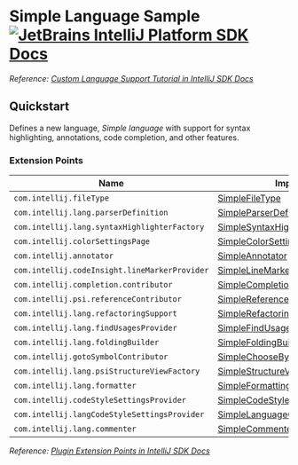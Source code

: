 # Simple Language Sample [![JetBrains IntelliJ Platform SDK Docs](https://jb.gg/badges/docs.svg)][docs]
*Reference: [Custom Language Support Tutorial in IntelliJ SDK Docs][docs:custom_language_support_tutorial]*

## Quickstart

Defines a new language, _Simple language_ with support for syntax highlighting, annotations, code completion, and other features.

### Extension Points

| Name                                          | Implementation                                                                          | Extension Point Class                                                      |
| --------------------------------------------- | --------------------------------------------------------------------------------------- | -------------------------------------------------------------------------- |
| `com.intellij.fileType`                       | [SimpleFileType][file:SimpleFileType]                                                   | [LanguageFileType][sdk:LanguageFileType]                                   |
| `com.intellij.lang.parserDefinition`          | [SimpleParserDefinition][file:SimpleParserDefinition]                                   | [ParserDefinition][sdk:ParserDefinition]                                   |
| `com.intellij.lang.syntaxHighlighterFactory`  | [SimpleSyntaxHighlighterFactory][file:SimpleSyntaxHighlighterFactory]                   | [SyntaxHighlighterFactory][sdk:SyntaxHighlighterFactory]                   |
| `com.intellij.colorSettingsPage`              | [SimpleColorSettingsPage][file:SimpleColorSettingsPage]                                 | [ColorSettingsPage][sdk:ColorSettingsPage]                                 |
| `com.intellij.annotator`                      | [SimpleAnnotator][file:SimpleAnnotator]                                                 | [Annotator][sdk:Annotator]                                                 |
| `com.intellij.codeInsight.lineMarkerProvider` | [SimpleLineMarkerProvider][file:SimpleLineMarkerProvider]                               | [RelatedItemLineMarkerProvider][sdk:RelatedItemLineMarkerProvider]         |
| `com.intellij.completion.contributor`         | [SimpleCompletionContributor][file:SimpleCompletionContributor]                         | [CompletionContributor][sdk:CompletionContributor]                         |
| `com.intellij.psi.referenceContributor`       | [SimpleReferenceContributor][file:SimpleReferenceContributor]                           | [PsiReferenceContributor][sdk:PsiReferenceContributor]                     |
| `com.intellij.lang.refactoringSupport`        | [SimpleRefactoringSupportProvider][file:SimpleRefactoringSupportProvider]               | [RefactoringSupportProvider][sdk:RefactoringSupportProvider]               |
| `com.intellij.lang.findUsagesProvider`        | [SimpleFindUsagesProvider][file:SimpleFindUsagesProvider]                               | [FindUsagesProvider][sdk:FindUsagesProvider]                               |
| `com.intellij.lang.foldingBuilder`            | [SimpleFoldingBuilder][file:SimpleFoldingBuilder]                                       | [FoldingBuilderEx][sdk:FoldingBuilderEx]                                   |
| `com.intellij.gotoSymbolContributor`          | [SimpleChooseByNameContributor][file:SimpleChooseByNameContributor]                     | [ChooseByNameContributor][sdk:ChooseByNameContributor]                     |
| `com.intellij.lang.psiStructureViewFactory`   | [SimpleStructureViewFactory][file:SimpleStructureViewFactory]                           | [PsiStructureViewFactory][sdk:PsiStructureViewFactory]                     |
| `com.intellij.lang.formatter`                 | [SimpleFormattingModelBuilder][file:SimpleFormattingModelBuilder]                       | [FormattingModelBuilder][sdk:FormattingModelBuilder]                       |
| `com.intellij.codeStyleSettingsProvider`      | [SimpleCodeStyleSettingsProvider][file:SimpleCodeStyleSettingsProvider]                 | [CodeStyleSettingsProvider][sdk:CodeStyleSettingsProvider]                 |
| `com.intellij.langCodeStyleSettingsProvider`  | [SimpleLanguageCodeStyleSettingsProvider][file:SimpleLanguageCodeStyleSettingsProvider] | [LanguageCodeStyleSettingsProvider][sdk:LanguageCodeStyleSettingsProvider] |
| `com.intellij.lang.commenter`                 | [SimpleCommenter][file:SimpleCommenter]                                                 | [Commenter][sdk:Commenter]                                                 |

*Reference: [Plugin Extension Points in IntelliJ SDK Docs][docs:ep]*


[docs]: https://www.jetbrains.org/intellij/sdk/docs
[docs:custom_language_support_tutorial]: https://jetbrains.org/intellij/sdk/docs/tutorials/custom_language_support_tutorial.html
[docs:ep]: https://www.jetbrains.org/intellij/sdk/docs/basics/plugin_structure/plugin_extensions.html

[file:SimpleFileType]: ./src/main/java/org/intellij/sdk/language/SimpleFileType.java
[file:SimpleParserDefinition]: ./src/main/java/org/intellij/sdk/language/SimpleParserDefinition.java
[file:SimpleSyntaxHighlighterFactory]: ./src/main/java/org/intellij/sdk/language/SimpleSyntaxHighlighterFactory.java
[file:SimpleColorSettingsPage]: ./src/main/java/org/intellij/sdk/language/SimpleColorSettingsPage.java
[file:SimpleAnnotator]: ./src/main/java/org/intellij/sdk/language/SimpleAnnotator.java
[file:SimpleLineMarkerProvider]: ./src/main/java/org/intellij/sdk/language/SimpleLineMarkerProvider.java
[file:SimpleCompletionContributor]: ./src/main/java/org/intellij/sdk/language/SimpleCompletionContributor.java
[file:SimpleReferenceContributor]: ./src/main/java/org/intellij/sdk/language/SimpleReferenceContributor.java
[file:SimpleRefactoringSupportProvider]: ./src/main/java/org/intellij/sdk/language/SimpleRefactoringSupportProvider.java
[file:SimpleFindUsagesProvider]: ./src/main/java/org/intellij/sdk/language/SimpleFindUsagesProvider.java
[file:SimpleFoldingBuilder]: ./src/main/java/org/intellij/sdk/language/SimpleFoldingBuilder.java
[file:SimpleChooseByNameContributor]: ./src/main/java/org/intellij/sdk/language/SimpleChooseByNameContributor.java
[file:SimpleStructureViewFactory]: ./src/main/java/org/intellij/sdk/language/SimpleStructureViewFactory.java
[file:SimpleFormattingModelBuilder]: ./src/main/java/org/intellij/sdk/language/SimpleFormattingModelBuilder.java
[file:SimpleCodeStyleSettingsProvider]: ./src/main/java/org/intellij/sdk/language/SimpleCodeStyleSettingsProvider.java
[file:SimpleLanguageCodeStyleSettingsProvider]: ./src/main/java/org/intellij/sdk/language/SimpleLanguageCodeStyleSettingsProvider.java
[file:SimpleCommenter]: ./src/main/java/org/intellij/sdk/language/SimpleCommenter.java

[sdk:LanguageFileType]: upsource:///platform/core-api/src/com/intellij/openapi/fileTypes/LanguageFileType.java
[sdk:ParserDefinition]: upsource:///platform/core-api/src/com/intellij/lang/ParserDefinition.java
[sdk:SyntaxHighlighterFactory]: upsource:///platform/editor-ui-api/src/com/intellij/openapi/fileTypes/SyntaxHighlighterFactory.java
[sdk:ColorSettingsPage]: upsource:///platform/platform-api/src/com/intellij/openapi/options/colors/ColorSettingsPage.java
[sdk:Annotator]: upsource:///platform/analysis-api/src/com/intellij/lang/annotation/Annotator.java
[sdk:RelatedItemLineMarkerProvider]: upsource:///platform/lang-api/src/com/intellij/codeInsight/daemon/RelatedItemLineMarkerProvider.java
[sdk:CompletionContributor]: upsource:///platform/analysis-api/src/com/intellij/codeInsight/completion/CompletionContributor.java
[sdk:PsiReferenceContributor]: upsource:///platform/core-api/src/com/intellij/psi/PsiReferenceContributor.java
[sdk:RefactoringSupportProvider]: upsource:///platform/lang-api/src/com/intellij/lang/refactoring/RefactoringSupportProvider.java
[sdk:FindUsagesProvider]: upsource:///platform/indexing-api/src/com/intellij/lang/findUsages/FindUsagesProvider.java
[sdk:FoldingBuilderEx]: upsource:///platform/core-api/src/com/intellij/lang/folding/FoldingBuilderEx.java
[sdk:ChooseByNameContributor]: upsource:///platform/lang-api/src/com/intellij/navigation/ChooseByNameContributor.java
[sdk:PsiStructureViewFactory]: upsource:///platform/editor-ui-api/src/com/intellij/lang/PsiStructureViewFactory.java
[sdk:FormattingModelBuilder]: upsource:///platform/lang-api/src/com/intellij/formatting/FormattingModelBuilder.java
[sdk:CodeStyleSettingsProvider]: upsource:///platform/lang-api/src/com/intellij/psi/codeStyle/CodeStyleSettingsProvider.java
[sdk:LanguageCodeStyleSettingsProvider]: upsource:///platform/lang-api/src/com/intellij/psi/codeStyle/LanguageCodeStyleSettingsProvider.java
[sdk:Commenter]: upsource:///platform/core-api/src/com/intellij/lang/Commenter.java
